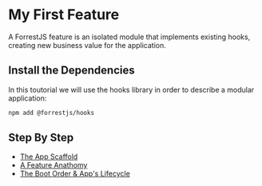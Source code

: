 # My First Feature

A ForrestJS feature is an isolated module that implements existing hooks, creating new business value for the application.

## Install the Dependencies

In this toutorial we will use the hooks library in order to describe a modular application:

```bash
npm add @forrestjs/hooks
```

## Step By Step

- [The App Scaffold](./010-forrestjs-app-scaffold/README.md)
- [A Feature Anathomy](./020-forrestjs-feature-anathomy/README.md)
- [The Boot Order & App's Lifecycle](./030-forrestjs-app-lifecycle/README.md)

